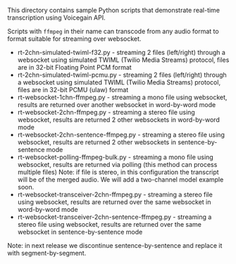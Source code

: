 This directory contains sample Python scripts that demonstrate real-time transcription using Voicegain API.

Scripts with `ffmpeg` in their name can transcode from any audio format to format suitable for streaming over websocket.

* rt-2chn-simulated-twiml-f32.py - streaming 2 files (left/right) through a websocket using simulated TWIML (Twilio Media Streams) protocol, files are in 32-bit Floating Point PCM format
* rt-2chn-simulated-twiml-pcmu.py - streaming 2 files (left/right) through a websocket using simulated TWIML (Twilio Media Streams) protocol, files are in 32-bit PCMU (ulaw) format
* rt-websocket-1chn-ffmpeg.py - streaming a mono file using websocket, results are returned over another websocket in word-by-word mode
* rt-websocket-2chn-ffmpeg.py - streaming a stereo file using websocket, results are returned 2 other websockets in word-by-word mode
* rt-websocket-2chn-sentence-ffmpeg.py - streaming a stereo file using websocket, results are returned 2 other websockets in sentence-by-sentence mode 
* rt-websocket-polling-ffmpeg-bulk.py - streaming a mono file using websocket, results are returned via polling (this method can process multiple files) 
  Note: if file is stereo, in this configuration the transcript will be of the merged audio. We will add a two-channel model example soon.
* rt-websocket-transceiver-2chn-ffmpeg.py - streaming a stereo file using websocket, results are returned over the same websocket in word-by-word mode
* rt-websocket-transceiver-2chn-sentence-ffmpeg.py - streaming a stereo file using websocket, results are returned over the same websocket in sentence-by-sentence mode

Note: in next release we discontinue sentence-by-sentence and replace it with segment-by-segment.